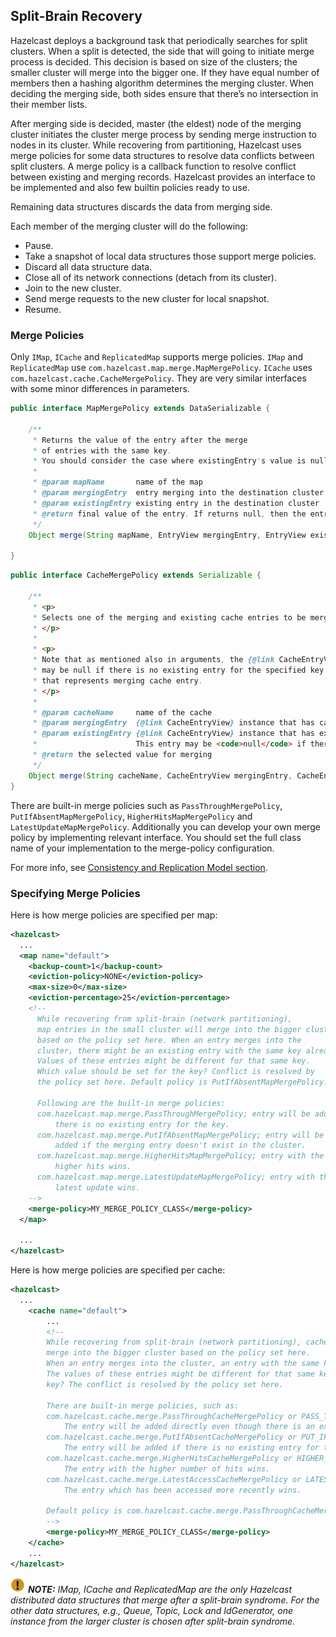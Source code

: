 ## Split-Brain Recovery


Hazelcast deploys a background task that periodically searches for split clusters. When a split is detected, the side that will going to initiate merge process is decided. This decision is based on size of the clusters; the smaller cluster will merge into the bigger one. If they have equal number of members then a hashing algorithm determines the merging cluster. When deciding the merging side, both sides ensure that there’s no intersection in their member lists.

After merging side is decided, master (the eldest) node of the merging cluster initiates the cluster merge process by sending merge instruction to nodes in its cluster.
While recovering from partitioning, Hazelcast uses merge policies for some data structures to resolve data conflicts between split clusters. A merge policy is a callback function to resolve conflict between existing and merging records. Hazelcast provides an interface to be implemented and also few builtin policies ready to use.

Remaining data structures discards the data from merging side.

Each member of the merging cluster will do the following:

- Pause.
- Take a snapshot of local data structures those support merge policies.
- Discard all data structure data.
- Close all of its network connections (detach from its cluster).
- Join to the new cluster.
- Send merge requests to the new cluster for local snapshot.
- Resume.

### Merge Policies

Only `IMap`, `ICache` and `ReplicatedMap` supports merge policies. `IMap` and `ReplicatedMap` use `com.hazelcast.map.merge.MapMergePolicy`. `ICache` uses `com.hazelcast.cache.CacheMergePolicy`. They are very similar interfaces with some minor differences in parameters.

```java
public interface MapMergePolicy extends DataSerializable {

    /**
     * Returns the value of the entry after the merge
     * of entries with the same key.
     * You should consider the case where existingEntry's value is null.
     *
     * @param mapName       name of the map
     * @param mergingEntry  entry merging into the destination cluster
     * @param existingEntry existing entry in the destination cluster
     * @return final value of the entry. If returns null, then the entry will be removed.
     */
    Object merge(String mapName, EntryView mergingEntry, EntryView existingEntry);

}
```

```java
public interface CacheMergePolicy extends Serializable {

    /**
     * <p>
     * Selects one of the merging and existing cache entries to be merged.
     * </p>
     *
     * <p>
     * Note that as mentioned also in arguments, the {@link CacheEntryView} instance that represents existing cache entry
     * may be null if there is no existing entry for the specified key in the the {@link CacheEntryView} instance
     * that represents merging cache entry.
     * </p>
     *
     * @param cacheName     name of the cache
     * @param mergingEntry  {@link CacheEntryView} instance that has cache entry to be merged
     * @param existingEntry {@link CacheEntryView} instance that has existing cache entry.
     *                      This entry may be <code>null</code> if there is no existing cache entry.
     * @return the selected value for merging
     */
    Object merge(String cacheName, CacheEntryView mergingEntry, CacheEntryView existingEntry);
}
```

There are built-in merge policies such as `PassThroughMergePolicy`, `PutIfAbsentMapMergePolicy`, `HigherHitsMapMergePolicy` and `LatestUpdateMapMergePolicy`. Additionally you can develop your own merge policy by implementing relevant interface. You should set the full class name of your implementation to the merge-policy configuration.  

For more info, see [Consistency and Replication Model section](#consistency-and-replication-model).

### Specifying Merge Policies

Here is how merge policies are specified per map:

```xml
<hazelcast>
  ...
  <map name="default">
    <backup-count>1</backup-count>
    <eviction-policy>NONE</eviction-policy>
    <max-size>0</max-size>
    <eviction-percentage>25</eviction-percentage>
    <!--
      While recovering from split-brain (network partitioning),
      map entries in the small cluster will merge into the bigger cluster
      based on the policy set here. When an entry merges into the
      cluster, there might be an existing entry with the same key already.
      Values of these entries might be different for that same key.
      Which value should be set for the key? Conflict is resolved by
      the policy set here. Default policy is PutIfAbsentMapMergePolicy.

      Following are the built-in merge policies:
      com.hazelcast.map.merge.PassThroughMergePolicy; entry will be added if
          there is no existing entry for the key.
      com.hazelcast.map.merge.PutIfAbsentMapMergePolicy; entry will be
          added if the merging entry doesn't exist in the cluster.
      com.hazelcast.map.merge.HigherHitsMapMergePolicy; entry with the
          higher hits wins.
      com.hazelcast.map.merge.LatestUpdateMapMergePolicy; entry with the
          latest update wins.
    -->
    <merge-policy>MY_MERGE_POLICY_CLASS</merge-policy>
  </map>

  ...
</hazelcast>
```

Here is how merge policies are specified per cache:

```xml
<hazelcast>
  ...
    <cache name="default">
        ...
        <!--       
        While recovering from split-brain (network partitioning), cache entries in the small cluster
        merge into the bigger cluster based on the policy set here.
        When an entry merges into the cluster, an entry with the same key might already exist in the cluster.
        The values of these entries might be different for that same key. Which value should be set for the
        key? The conflict is resolved by the policy set here.

        There are built-in merge policies, such as:
        com.hazelcast.cache.merge.PassThroughCacheMergePolicy or PASS_THROUGH:
            The entry will be added directly even though there is an existing entry for the key.
        com.hazelcast.cache.merge.PutIfAbsentCacheMergePolicy or PUT_IF_ABSENT:
            The entry will be added if there is no existing entry for the key.
        com.hazelcast.cache.merge.HigherHitsCacheMergePolicy or HIGHER_HITS:
            The entry with the higher number of hits wins.
        com.hazelcast.cache.merge.LatestAccessCacheMergePolicy or LATEST_ACCESS:
            The entry which has been accessed more recently wins.

        Default policy is com.hazelcast.cache.merge.PassThroughCacheMergePolicy
        -->
        <merge-policy>MY_MERGE_POLICY_CLASS</merge-policy>        
    </cache>
    ...
</hazelcast>    
```

![image](images/NoteSmall.jpg) ***NOTE:*** *IMap, ICache and ReplicatedMap are  the only Hazelcast distributed data structures that merge after a split-brain syndrome. For the other data structures, e.g., Queue, Topic, Lock and IdGenerator, one instance from the larger cluster is chosen after split-brain syndrome.*

